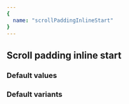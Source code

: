 ```yaml
---
{
  name: "scrollPaddingInlineStart"
}
---
```


## Scroll padding inline start

### Default values
<!-- defaults.values.start -->

<!-- defaults.values.end -->


### Default variants
<!-- defaults.variants.start -->

<!-- defaults.variants.end -->
